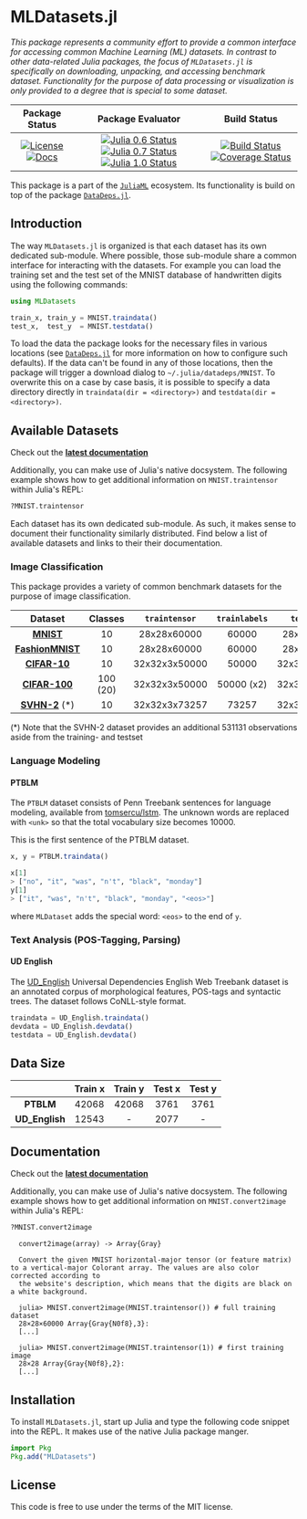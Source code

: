 # MLDatasets.jl

_This package represents a community effort to provide a common
interface for accessing common Machine Learning (ML) datasets. In
contrast to other data-related Julia packages, the focus of
`MLDatasets.jl` is specifically on downloading, unpacking, and
accessing benchmark dataset. Functionality for the purpose of
data processing or visualization is only provided to a degree
that is special to some dataset._

| **Package Status** | **Package Evaluator** | **Build Status**  |
|:------------------:|:---------------------:|:-----------------:|
| [![License](http://img.shields.io/badge/license-MIT-brightgreen.svg?style=flat)](LICENSE.md) [![Docs](https://img.shields.io/badge/docs-stable-blue.svg)](https://JuliaML.github.io/MLDatasets.jl/stable) | [![Julia 0.6 Status](http://pkg.julialang.org/badges/MLDatasets_0.6.svg)](http://pkg.julialang.org/?pkg=MLDatasets&ver=0.6) [![Julia 0.7 Status](http://pkg.julialang.org/badges/MLDatasets_0.7.svg)](http://pkg.julialang.org/?pkg=MLDatasets&ver=0.7) [![Julia 1.0 Status](http://pkg.julialang.org/badges/MLDatasets_1.0.svg)](http://pkg.julialang.org/?pkg=MLDatasets&ver=1.0) | [![Build Status](https://travis-ci.org/JuliaML/MLDatasets.jl.svg?branch=master)](https://travis-ci.org/JuliaML/MLDatasets.jl) [![Coverage Status](https://coveralls.io/repos/github/JuliaML/MLDatasets.jl/badge.svg?branch=master)](https://coveralls.io/github/JuliaML/MLDatasets.jl?branch=master) |


This package is a part of the
[`JuliaML`](https://github.com/JuliaML) ecosystem. Its
functionality is build on top of the package
[`DataDeps.jl`](https://github.com/oxinabox/DataDeps.jl).

## Introduction

The way `MLDatasets.jl` is organized is that each dataset has its
own dedicated sub-module. Where possible, those sub-module share
a common interface for interacting with the datasets. For example
you can load the training set and the test set of the MNIST
database of handwritten digits using the following commands:

```julia
using MLDatasets

train_x, train_y = MNIST.traindata()
test_x,  test_y  = MNIST.testdata()
```

To load the data the package looks for the necessary files in
various locations (see
[`DataDeps.jl`](https://github.com/oxinabox/DataDeps.jl#configuration)
for more information on how to configure such defaults). If the
data can't be found in any of those locations, then the package
will trigger a download dialog to `~/.julia/datadeps/MNIST`. To
overwrite this on a case by case basis, it is possible to specify
a data directory directly in `traindata(dir = <directory>)` and
`testdata(dir = <directory>)`.

## Available Datasets

Check out the **[latest
documentation](https://juliaml.github.io/MLDatasets.jl/latest)**

Additionally, you can make use of Julia's native docsystem.
The following example shows how to get additional information
on `MNIST.traintensor` within Julia's REPL:

```julia
?MNIST.traintensor
```

Each dataset has its own dedicated sub-module. As such, it makes
sense to document their functionality similarly distributed. Find
below a list of available datasets and links to their their
documentation.

### Image Classification

This package provides a variety of common benchmark datasets for
the purpose of image classification.

Dataset | Classes | `traintensor` | `trainlabels` | `testtensor` | `testlabels`
:------:|:-------:|:-------------:|:-------------:|:------------:|:------------:
[**MNIST**](https://juliaml.github.io/MLDatasets.jl/latest/datasets/MNIST/) | 10 | 28x28x60000 | 60000 | 28x28x10000 | 10000
[**FashionMNIST**](https://juliaml.github.io/MLDatasets.jl/latest/datasets/FashionMNIST/) | 10 | 28x28x60000 | 60000 | 28x28x10000 | 10000
[**CIFAR-10**](https://juliaml.github.io/MLDatasets.jl/latest/datasets/CIFAR10/) | 10 | 32x32x3x50000 | 50000 | 32x32x3x10000 | 10000
[**CIFAR-100**](https://juliaml.github.io/MLDatasets.jl/latest/datasets/CIFAR100/) | 100 (20) | 32x32x3x50000 | 50000 (x2) | 32x32x3x10000 | 10000 (x2)
[**SVHN-2**](https://juliaml.github.io/MLDatasets.jl/latest/datasets/SVHN2/) (*) | 10 | 32x32x3x73257 | 73257 | 32x32x3x26032 | 26032

(*) Note that the SVHN-2 dataset provides an additional 531131 observations aside from the training- and testset

### Language Modeling

#### PTBLM

The `PTBLM` dataset consists of Penn Treebank sentences for
language modeling, available from
[tomsercu/lstm](https://github.com/tomsercu/lstm). The unknown
words are replaced with `<unk>` so that the total vocabulary size
becomes 10000.

This is the first sentence of the PTBLM dataset.

```julia
x, y = PTBLM.traindata()

x[1]
> ["no", "it", "was", "n't", "black", "monday"]
y[1]
> ["it", "was", "n't", "black", "monday", "<eos>"]
```

where `MLDataset` adds the special word: `<eos>` to the end of `y`.

### Text Analysis (POS-Tagging, Parsing)

#### UD English

The [UD_English](https://github.com/UniversalDependencies/UD_English-EWT)
Universal Dependencies English Web Treebank dataset is an annotated corpus of morphological features,
POS-tags and syntactic trees. The dataset follows CoNLL-style
format.

```julia
traindata = UD_English.traindata()
devdata = UD_English.devdata()
testdata = UD_English.devdata()
```

## Data Size
|    | Train x | Train y | Test x | Test y |
|:--:|:-------:|:-------:|:------:|:------:|
| **PTBLM** | 42068 | 42068 | 3761 | 3761 |
| **UD_English** | 12543 | - | 2077 | - |

## Documentation

Check out the **[latest
documentation](https://JuliaML.github.io/MLDatasets.jl/stable)**

Additionally, you can make use of Julia's native docsystem.
The following example shows how to get additional information
on `MNIST.convert2image` within Julia's REPL:

```julia
?MNIST.convert2image
```
```
  convert2image(array) -> Array{Gray}

  Convert the given MNIST horizontal-major tensor (or feature matrix) to a vertical-major Colorant array. The values are also color corrected according to
  the website's description, which means that the digits are black on a white background.

  julia> MNIST.convert2image(MNIST.traintensor()) # full training dataset
  28×28×60000 Array{Gray{N0f8},3}:
  [...]

  julia> MNIST.convert2image(MNIST.traintensor(1)) # first training image
  28×28 Array{Gray{N0f8},2}:
  [...]
```

## Installation

To install `MLDatasets.jl`, start up Julia and type the following
code snippet into the REPL. It makes use of the native Julia
package manger.

```julia
import Pkg
Pkg.add("MLDatasets")
```

## License

This code is free to use under the terms of the MIT license.
